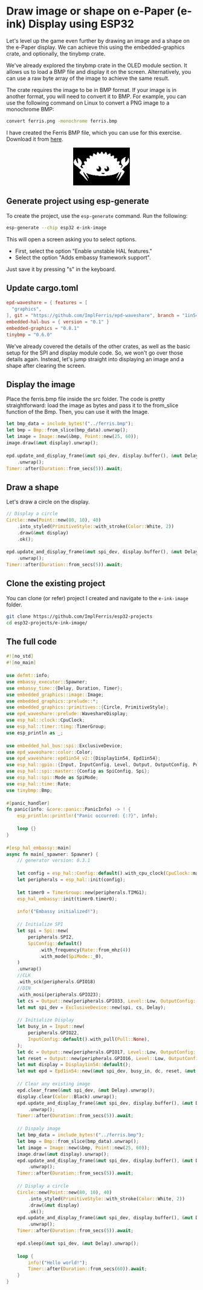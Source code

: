 # Draw image or shape on e-Paper (e-ink) Display using ESP32

Let's level up the game even further by drawing an image and a shape on the e-Paper display. We can achieve this using the embedded-graphics crate, and optionally, the tinybmp crate.

We've already explored the tinybmp crate in the OLED module section. It allows us to load a BMP file and display it on the screen. Alternatively, you can use a raw byte array of the image to achieve the same result.

The crate requires the image to be in BMP format. If your image is in another format, you will need to convert it to BMP. For example, you can use the following command on Linux to convert a PNG image to a monochrome BMP:

```sh
convert ferris.png -monochrome ferris.bmp
```

I have created the Ferris BMP file, which you can use for this exercise. Download it from [here](./images/ferris.bmp).

<img style="display: block; margin: auto;" alt="ferris bmp file" src="./images/ferris.bmp"/>


## Generate project using esp-generate
To create the project, use the `esp-generate` command. Run the following:

```sh
esp-generate --chip esp32 e-ink-image
```

This will open a screen asking you to select options. 

- First, select the option "Enable unstable HAL features."
- Select the option "Adds embassy framework support".

Just save it by pressing "s" in the keyboard.

## Update cargo.toml

```toml
epd-waveshare = { features = [
  "graphics",
], git = "https://github.com/ImplFerris/epd-waveshare", branch = "1in54_v2_fix" }
embedded-hal-bus = { version = "0.1" }
embedded-graphics = "0.8.1"
tinybmp = "0.6.0"
```

We've already covered the details of the other crates, as well as the basic setup for the SPI and display module code.  So, we won't go over those details again. Instead, let's jump straight into displaying an image and a shape after clearing the screen.

## Display the image
Place the ferris.bmp file inside the src folder. The code is pretty straightforward: load the image as bytes and pass it to the from_slice function of the Bmp. Then, you can use it with the Image.

```rust
let bmp_data = include_bytes!("../ferris.bmp");
let bmp = Bmp::from_slice(bmp_data).unwrap();
let image = Image::new(&bmp, Point::new(25, 60));
image.draw(&mut display).unwrap();

epd.update_and_display_frame(&mut spi_dev, display.buffer(), &mut Delay)
    .unwrap();
Timer::after(Duration::from_secs(5)).await;
```

## Draw a shape
Let's draw a circle on the display.
```rust
// Display a circle
Circle::new(Point::new(80, 10), 40)
    .into_styled(PrimitiveStyle::with_stroke(Color::White, 2))
    .draw(&mut display)
    .ok();

epd.update_and_display_frame(&mut spi_dev, display.buffer(), &mut Delay)
    .unwrap();
Timer::after(Duration::from_secs(5)).await;
```

## Clone the existing project
You can clone (or refer) project I created and navigate to the `e-ink-image` folder.

```sh
git clone https://github.com/ImplFerris/esp32-projects
cd esp32-projects/e-ink-image/
```

## The full code

```rust
#![no_std]
#![no_main]

use defmt::info;
use embassy_executor::Spawner;
use embassy_time::{Delay, Duration, Timer};
use embedded_graphics::image::Image;
use embedded_graphics::prelude::*;
use embedded_graphics::primitives::{Circle, PrimitiveStyle};
use epd_waveshare::prelude::WaveshareDisplay;
use esp_hal::clock::CpuClock;
use esp_hal::timer::timg::TimerGroup;
use esp_println as _;

use embedded_hal_bus::spi::ExclusiveDevice;
use epd_waveshare::color::Color;
use epd_waveshare::epd1in54_v2::{Display1in54, Epd1in54};
use esp_hal::gpio::{Input, InputConfig, Level, Output, OutputConfig, Pull};
use esp_hal::spi::master::{Config as SpiConfig, Spi};
use esp_hal::spi::Mode as SpiMode;
use esp_hal::time::Rate;
use tinybmp::Bmp;

#[panic_handler]
fn panic(info: &core::panic::PanicInfo) -> ! {
    esp_println::println!("Panic occurred: {:?}", info);

    loop {}
}

#[esp_hal_embassy::main]
async fn main(_spawner: Spawner) {
    // generator version: 0.3.1

    let config = esp_hal::Config::default().with_cpu_clock(CpuClock::max());
    let peripherals = esp_hal::init(config);

    let timer0 = TimerGroup::new(peripherals.TIMG1);
    esp_hal_embassy::init(timer0.timer0);

    info!("Embassy initialized!");

    // Initialize SPI
    let spi = Spi::new(
        peripherals.SPI2,
        SpiConfig::default()
            .with_frequency(Rate::from_mhz(4))
            .with_mode(SpiMode::_0),
    )
    .unwrap()
    //CLK
    .with_sck(peripherals.GPIO18)
    //DIN
    .with_mosi(peripherals.GPIO23);
    let cs = Output::new(peripherals.GPIO33, Level::Low, OutputConfig::default());
    let mut spi_dev = ExclusiveDevice::new(spi, cs, Delay);

    // Initialize Display
    let busy_in = Input::new(
        peripherals.GPIO22,
        InputConfig::default().with_pull(Pull::None),
    );
    let dc = Output::new(peripherals.GPIO17, Level::Low, OutputConfig::default());
    let reset = Output::new(peripherals.GPIO16, Level::Low, OutputConfig::default());
    let mut display = Display1in54::default();
    let mut epd = Epd1in54::new(&mut spi_dev, busy_in, dc, reset, &mut Delay, None).unwrap();

    // Clear any existing image
    epd.clear_frame(&mut spi_dev, &mut Delay).unwrap();
    display.clear(Color::Black).unwrap();
    epd.update_and_display_frame(&mut spi_dev, display.buffer(), &mut Delay)
        .unwrap();
    Timer::after(Duration::from_secs(5)).await;

    // Dispaly image
    let bmp_data = include_bytes!("../ferris.bmp");
    let bmp = Bmp::from_slice(bmp_data).unwrap();
    let image = Image::new(&bmp, Point::new(25, 60));
    image.draw(&mut display).unwrap();
    epd.update_and_display_frame(&mut spi_dev, display.buffer(), &mut Delay)
        .unwrap();
    Timer::after(Duration::from_secs(5)).await;

    // Display a circle
    Circle::new(Point::new(80, 10), 40)
        .into_styled(PrimitiveStyle::with_stroke(Color::White, 2))
        .draw(&mut display)
        .ok();
    epd.update_and_display_frame(&mut spi_dev, display.buffer(), &mut Delay)
        .unwrap();
    Timer::after(Duration::from_secs(5)).await;

    epd.sleep(&mut spi_dev, &mut Delay).unwrap();

    loop {
        info!("Hello world!");
        Timer::after(Duration::from_secs(60)).await;
    }
}
```
